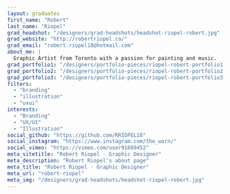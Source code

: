 ```yaml
---
layout: graduates
first_name: "Robert"
last_name: "Riopel"
grad_headshot: "/designers/grad-headshots/headshot-riopel-robert.jpg"
grad_website: "http://robertriopel.ca/"
grad_email: "robert.riopel18@hotmail.com"
about_me: |
  Graphic Artist from Toronto with a passion for painting and music.
grad_portfolio1: "/designers/portfolio-pieces/riopel-robert-portfolio1.mp4"
grad_portfolio2: "/designers/portfolio-pieces/riopel-robert-portfolio2.jpg"
grad_portfolio3: "/designers/portfolio-pieces/riopel-robert-portfolio3.jpg"
filters:
  - "branding"
  - "illustration"
  - "uxui"
interests:
  - "Branding"
  - "UX/UI"
  - "Illustration"
social_github: "https://github.com/RRIOPEL18"
social_instagram: "https://www.instagram.com/the_worn/"
social_vimeo: "https://vimeo.com/user91669452"
meta_sitetitle: "Robert Riopel · Graphic Designer"
meta_description: "Robert Riopel's about page"
meta_title: "Robert Riopel · Graphic Designer"
meta_url: "robert-riopel"
meta_img: "/designers/grad-headshots/headshot-riopel-robert.jpg"
---
```

